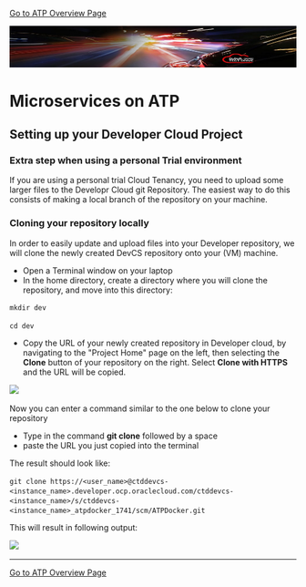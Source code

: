 [Go to ATP Overview Page](../../ATP/readme.md)

![](../../common/images/customer.logo2.png)
# Microservices on ATP #

## Setting up your Developer Cloud Project ##

### Extra step when using a personal Trial environment ###

If you are using a personal trial Cloud Tenancy, you need to upload some larger files to the Developr Cloud git Repository.  The easiest way to do this consists of making a local branch of the repository on your machine.

### Cloning your repository locally

In order to easily update and upload files into your Developer repository, we will clone the newly created DevCS repository onto your (VM) machine.

- Open a Terminal window on your laptop
- In the home directory, create a directory where you will clone the repository, and move into this directory:

```
mkdir dev

cd dev
```



- Copy the URL of your newly created repository in Developer cloud, by navigating to the "Project Home" page on the left, then selecting the **Clone** button of your repository on the right.  Select **Clone with HTTPS** and the URL will be copied.

![](/Users/jleemans/dev/github/old/cloudtestdrive/AppDev/ATP-OKE/images/150/image013.png)

Now you can enter a command similar to the one below to clone your repository

- Type in the command **git clone** followed by a space
- paste the URL you just copied into the terminal

The result should look like:

`git clone https://<user_name>@ctddevcs-<instance_name>.developer.ocp.oraclecloud.com/ctddevcs-<instance_name>/s/ctddevcs-<instance_name>_atpdocker_1741/scm/ATPDocker.git`

This will result in following output:

![](/Users/jleemans/dev/github/old/cloudtestdrive/AppDev/ATP-OKE/images/150/image014.png)



---
[Go to ATP Overview Page](../../ATP/readme.md)

